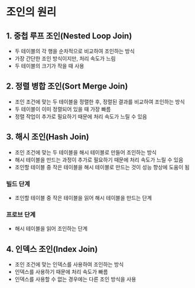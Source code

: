 # 조인의 원리

## 1. 중첩 루프 조인(Nested Loop Join)
* 두 테이블의 각 행을 순차적으로 비교하여 조인하는 방식
* 가장 간단한 조인 방식이지만, 처리 속도가 느림
* 두 테이블의 크기가 작을 때 사용

## 2. 정렬 병합 조인(Sort Merge Join)
* 조인 조건에 맞는 두 테이블을 정렬한 후, 정렬된 결과를 비교하여 조인하는 방식
* 두 테이블이 이미 정렬되어 있을 때 가장 빠름
* 정렬 작업이 추가로 필요하기 때문에 처리 속도가 느릴 수 있음

## 3. 해시 조인(Hash Join)
* 조인 조건에 맞는 두 테이블을 해시 테이블로 만들어 조인하는 방식
* 해시 테이블을 만드는 과정이 추가로 필요하기 때문에 처리 속도가 느릴 수 있음
* 조인할 테이블 중 작은 테이블을 해시 테이블로 만드는 것이 성능 향상에 도움이 됨

### 빌드 단계
* 조인할 테이블 중 작은 테이블을 읽어 해시 테이블을 만드는 단계

### 프로브 단계
* 해시 테이블을 읽어 조인하는 단계

## 4. 인덱스 조인(Index Join)
* 조인 조건에 맞는 인덱스를 사용하여 조인하는 방식
* 인덱스를 사용하기 때문에 처리 속도가 빠름
* 인덱스를 사용할 수 없는 경우에는 다른 조인 방식을 사용

